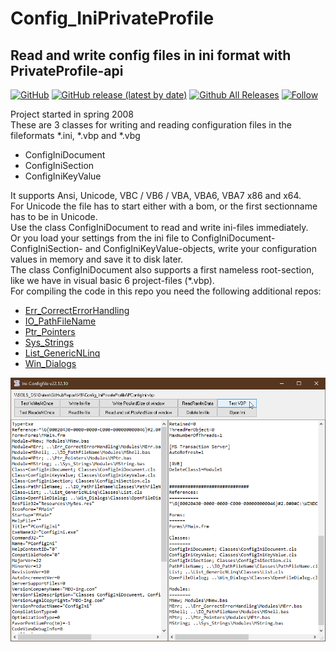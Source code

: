 # Config_IniPrivateProfile  
## Read and write config files in ini format with PrivateProfile-api  

[![GitHub](https://img.shields.io/github/license/OlimilO1402/Config_IniPrivateProfile?style=plastic)](https://github.com/OlimilO1402/Config_IniPrivateProfile/blob/master/LICENSE) 
[![GitHub release (latest by date)](https://img.shields.io/github/v/release/OlimilO1402/Config_IniPrivateProfile?style=plastic)](https://github.com/OlimilO1402/Config_IniPrivateProfile/releases/latest) 
[![Github All Releases](https://img.shields.io/github/downloads/OlimilO1402/Config_IniPrivateProfile/total.svg)](https://github.com/OlimilO1402/Config_IniPrivateProfile/releases/download/v22.12.10/ConfigIni_v22.12.10.zip) 
[![Follow](https://img.shields.io/github/followers/OlimilO1402.svg?style=social&label=Follow&maxAge=2592000)](https://github.com/OlimilO1402/Config_IniPrivateProfile/watchers) 

Project started in spring 2008  
These are 3 classes for writing and reading configuration files in the fileformats *.ini, *.vbp and *.vbg
* ConfigIniDocument 
* ConfigIniSection 
* ConfigIniKeyValue 
  
It supports Ansi, Unicode, VBC / VB6 / VBA, VBA6, VBA7 x86 and x64.  
For Unicode the file has to start either with a bom, or the first sectionname has to be in Unicode.  
Use the class ConfigIniDocument to read and write ini-files immediately.  
Or you load your settings from the ini file to ConfigIniDocument- ConfigIniSection- and ConfigIniKeyValue-objects, write your configuration values in memory and save it to disk later.  
The class ConfigIniDocument also supports a first nameless root-section, like we have in visual basic 6 project-files (*.vbp).  
For compiling the code in this repo you need the following additional repos:  
* [Err_CorrectErrorHandling](https://github.com/OlimilO1402/Err_CorrectErrorHandling)  
* [IO_PathFileName](https://github.com/OlimilO1402/IO_PathFileName)  
* [Ptr_Pointers](https://github.com/OlimilO1402/Ptr_Pointers)  
* [Sys_Strings](https://github.com/OlimilO1402/Sys_Strings)  
* [List_GenericNLinq](https://github.com/OlimilO1402/List_GenericNLinq)  
* [Win_Dialogs](https://github.com/OlimilO1402/Win_Dialogs)  

![ConfigIni Image](Resources/ConfigIni.png "ConfigIni Image")
